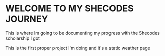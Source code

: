 # WELCOME TO MY SHECODES JOURNEY 

This is where Im going to be documenting my progress with the Shecodes scholarship I got 

This is the first proper project I'm doing and it's a static weather page
